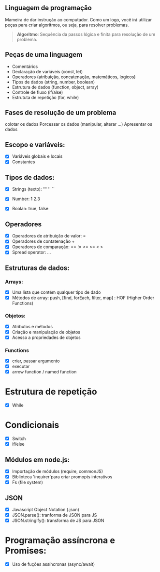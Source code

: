 ## Linguagem de programação 

Mameira de dar instrução ao computador.
Como um logo, você irá utilizar peças para criar algoritmos, ou seja, para resolver problemas.

>    **Algoritmo**: Sequência da passos lógica e finita para resolução de um problema.

## Peças de uma linguagem

- Comentários
- Declaração de variáveis (const, let)
- Operadores (atribuição, concatenação, matemáticos, logicos)
- Tipos de dados (string, number, boolean)
- Estrutura de dados (function, object, array)
- Controle de fluxo (if/alse)
- Estrututa de repetição (for, while)

## Fases de resolução de um problema

colotar os dados
Porcessar os dados (manipular, alterar ...)
Apresentar os dados

## Escopo e variáveis:

- [x] Variáveis globais e locais
- [x] Constantes

## Tipos de dados:

- [x] Strings (texto): "" '' ``
- [x] Number: 1 2.3
- [x] Boolan: true, false


## Operadores

- [x] Operadores de atribuição de valor: =
- [x] Operadores de contatenação +
- [x] Operadores de comparação: == != <= >= < > 
- [x] Spread operator: ...

## Estruturas de dados:

### Arrays:

- [x] Uma lista que contém qualquer tipo de dado
- [x] Métodos de array: push, [find, forEach, filter, map] : HOF (Higher Order Functions) 

### Objetos:

- [x] Atributos e métodos
- [x] Criação e manipulação de objetos
- [x] Acesso a propriedades de objetos

### Functions 
- [x] criar, passar argumento
- [x] executar
- [x] arrow function / named function

# Estrutura de repetição

- [x] While

# Condicionais

- [x] Switch
- [x] if/else

## Módulos em node.js:

- [x] Importação de módulos (require, commonJS)
- [x] Biblioteca 'inquirer'para criar promopts interativos
- [x] Fs (file system)

## JSON

- [x] Javascript Object Notation (.json)
- [x] JSON.parse(): tranforma de JSON para JS
- [x] JSON.stringify(): transforma de JS para JSON

# Programação assíncrona e Promises:

- [x] Uso de fuções assíncronas (async/await)
